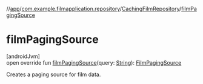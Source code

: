 //[app](../../../index.md)/[com.example.filmapplication.repository](../index.md)/[CachingFilmRepository](index.md)/[filmPagingSource](film-paging-source.md)

# filmPagingSource

[androidJvm]\
open override fun [filmPagingSource](film-paging-source.md)(query: [String](https://kotlinlang.org/api/latest/jvm/stdlib/kotlin/-string/index.html)): [FilmPagingSource](../../[root]/-film-paging-source/index.md)

Creates a paging source for film data.
